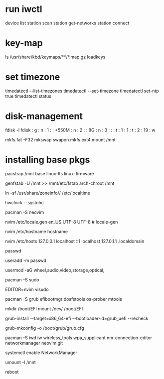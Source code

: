 # run iwctl

device list
station <device> scan
station <device> get-networks
station <device> connect <SSID>

# key-map
ls /usr/share/kbd/keymaps/**/*.map.gz
loadkeys <key-name>

# set timezone
timedatectl --list-timezones
timedatectl --set-timezone <timezone>
timedatectl set-ntp true
timedatectl status

# disk-management
fdisk -l
fdisk <disk>
    : g
    : n
        : 1
        : <Enter>
        : +550M
    : n
        : 2
        : <Enter>
        : 8G
    : n
        : 3
        : <Enter>
        : <Enter>
    : t
        : 1
        : 1
    : t
        : 2
        : 19
    : w

mkfs.fat -F32 <efi>
mkswap <swap>
swapon <swap>
mkfs.ext4 <linux-filesystem>
mount <linux-filesystem> /mnt

# installing base pkgs
pacstrap /mnt base linux-lts linux-firmware

genfstab -U /mnt >> /mnt/etc/fstab
arch-chroot /mnt

ln -sf /usr/share/zoneinfo/<REGION>/<CITY> /etc/localtime

hwclock --systohc

pacman -S neovim

nvim /etc/locale.gen
en_US.UTF-8 UTF-8 #
locale-gen


nvim /etc/hostname
hostname

nvim /etc/hosts
127.0.0.1   localhost
::1         localhost
127.0.1.1   <hostname>.localdomain      <hostname>


passwd

useradd -m <name>
passwd <name>

usermod -aG wheel,audio,video,storage,optical,<name> <name>

pacman -S sudo

EDITOR=nvim visudo

pacman -S grub efibootmgr dosfstools os-prober mtools


mkdir /boot/EFI
mount /dev/<efi> /boot/EFI

grub-install --target=x86_64-efi --bootloader-id=grub_uefi --recheck

grub-mkconfig -o /boot/grub/grub.cfg

pacman -S iwd iw wireless_tools wpa_supplicant nm-connection-editor networkmanager neovim git

systemctl enable NetworkManager

umount -l /mnt

reboot
